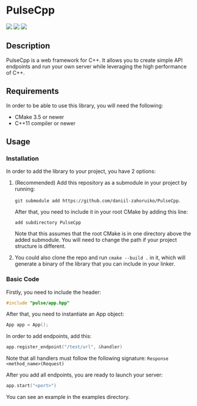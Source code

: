 # PulseCpp

<p>
  <img src="https://img.shields.io/badge/License-MIT-red?style=flat-square"/>
  <img src="https://img.shields.io/badge/Made_with-C++-blue?style=flat-square"/>
  <img src="https://img.shields.io/badge/Protocol-HTTP_1.1-blue?style=flat-square"/>
</p>

## Description
PulseCpp is a web framework for C++. It allows you to create simple API endpoints and run your own server while leveraging the high performance of C++.

## Requirements

In order to be able to use this library, you will need the following:
- CMake 3.5 or newer
- C++11 compiler or newer

## Usage

### Installation
In order to add the library to your project, you have 2 options:
1. (Recommended) Add this repository as a submodule in your project by running:

   `git submodule add https://github.com/daniil-zahoruiko/PulseCpp`.

   After that, you need to include it in your root CMake by adding this line:

   `add subdirectory PulseCpp`

   Note that this assumes that the root CMake is in one directory above the added submodule. You will need to change the path if your project structure is different.
2. You could also clone the repo and run `cmake --build .` in it, which will generate a binary of the library that you can include in your linker.
### Basic Code

Firstly, you need to include the header:
```c++
#include "pulse/app.hpp"
```

After that, you need to instantiate an App object:
```c++
App app = App();
```
In order to add endpoints, add this:
```c++
app.register_endpoint("/test/url", &handler)
```
Note that all handlers must follow the following signature: `Response <method_name>(Request)`

After you add all endpoints, you are ready to launch your server:
```c++
app.start("<port>")
```

You can see an example in the examples directory.
